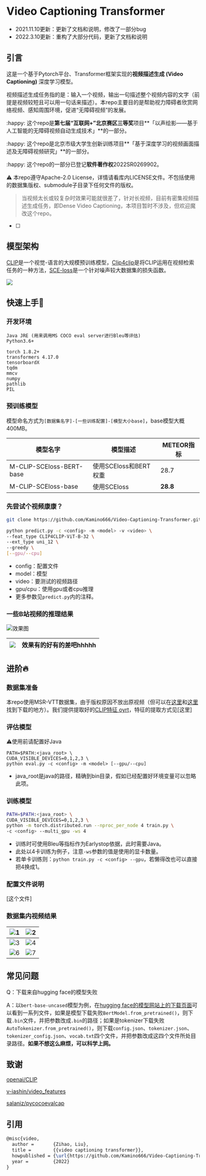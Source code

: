 # Video Captioning Transformer

+ 2021.11.10更新：更新了文档和说明，修改了一部分bug
+ 2022.3.10更新：重构了大部分代码，更新了文档和说明

## 引言

这是一个基于Pytorch平台、Transformer框架实现的**视频描述生成 (Video Captioning)** 深度学习模型。

视频描述生成任务指的是：输入一个视频，输出一句描述整个视频内容的文字（前提是视频较短且可以用一句话来描述）。本repo主要目的是帮助视力障碍者欣赏网络视频、感知周围环境，促进“无障碍视频”的发展。

:happy: 这个repo是**第七届“互联网+”北京赛区三等奖**项目**「以声绘影——基于人工智能的无障碍视频自动生成技术」**的一部分。

:happy: 这个repo是北京市级大学生创新训练项目**「基于深度学习的视频画面描述及无障碍视频研究」**的一部分。

:happy: 这个repo的一部分已登记**软件著作权**2022SR0269902。

:warning: 本repo遵守Apache-2.0 License，详情请看库内LICENSE文件。不包括使用的数据集版权、submodule子目录下任何文件的版权。

> 当视频太长或较复杂时效果可能就很差了，针对长视频，目前有密集视频描述生成任务，即Dense Video Captioning，本项目暂时不涉及，但欢迎魔改这个repo。

- [ ] 

## 模型架构

[CLIP](http://proceedings.mlr.press/v139/radford21a)是一个视觉-语言的大规模预训练模型，[Clip4clip](https://arxiv.org/abs/2104.08860)是将CLIP运用在视频检索任务的一种方法，[SCE-loss](https://openaccess.thecvf.com/content_ICCV_2019/html/Wang_Symmetric_Cross_Entropy_for_Robust_Learning_With_Noisy_Labels_ICCV_2019_paper.html)是一个针对噪声较大数据集的损失函数。

![](https://kamino-img.oss-cn-beijing.aliyuncs.com/20220310172214.png)

## 快速上手:hugs:

### 开发环境

```
Java JRE (用来调用MS COCO eval server进行Bleu等评估)
Python3.6+

torch 1.8.2+
transformers 4.17.0
tensorboardX
tqdm
mmcv
numpy
pathlib
PIL
```

### 预训练模型



模型命名方式为`[数据集名字]-[一些训练配置]-[模型大小base]`，base模型大概400MB。

| 模型名字                 | 模型描述              | METEOR指标 |
| ------------------------ | --------------------- | ---------- |
| M-CLIP-SCEloss-BERT-base | 使用SCEloss和BERT权重 | 28.7       |
| M-CLIP-SCEloss-base      | 使用SCEloss           | **28.8**   |

### 先尝试个视频康康？

```bash
git clone https://github.com/Kamino666/Video-Captioning-Transformer.git --recurse-submodules

python predict.py -c <config> -m <model> -v <video> \
--feat_type CLIP4CLIP-ViT-B-32 \
--ext_type uni_12 \
--greedy \
[--gpu/--cpu]
```

+ config：配置文件
+ model：模型
+ video：要测试的视频路径
+ gpu/cpu：使用gpu或者cpu推理
+ 更多参数见`predict.py`内的注释。

### 一些B站视频的推理结果

![效果图](https://kamino-img.oss-cn-beijing.aliyuncs.com/20220310195345.png)

| ![](https://kamino-img.oss-cn-beijing.aliyuncs.com/20220310195547.jpeg) | 效果有的好有的差吧hhhhh |
| ------------------------------------------------------------ | ----------------------- |

## 进阶:fire:

### 数据集准备

本repo使用MSR-VTT数据集，由于版权原因不放出原视频（但可以在[这里](https://github.com/ArrowLuo/CLIP4Clip)和[这里](https://shiyaya.github.io/2019/02/22/video-caption-dataset/)找到下载的地方）。我们提供提取好的[CLIP特征 oyrt](https://pan.baidu.com/s/1mNFhymugYV58Z55F--e9cA)，特征的提取方式见[这里]

### 评估模型

:warning:使用前请配置好Java

```shell
PATH=$PATH:<java_root> \
CUDA_VISIBLE_DEVICES=0,1,2,3 \
python eval.py -c <config> -m <model> [--gpu/--cpu]
```

+ java_root是java的路径，精确到bin目录，假如已经配置好环境变量可以忽略此项。

### 训练模型

```bash
PATH=$PATH:<java_root> \
CUDA_VISIBLE_DEVICES=0,1,2,3 \
python -m torch.distributed.run --nproc_per_node 4 train.py \
-c <config> --multi_gpu -ws 4
```

+ 训练时可使用Bleu等指标作为Earlystop依据，此时需要Java。
+ 此处以4卡训练为例子，注意`-ws`参数的值是使用的显卡数量。
+ 若单卡训练则：`python train.py -c <config> --gpu`，若懒得改也可以直接把4换成1。

### 配置文件说明

[这个文件]

### 数据集内视频结果

| ![1](https://kamino-img.oss-cn-beijing.aliyuncs.com/20211016150236.png) | ![2](https://kamino-img.oss-cn-beijing.aliyuncs.com/20211016150241.png) |
| ------------------------------------------------------------ | ------------------------------------------------------------ |
| ![3](https://kamino-img.oss-cn-beijing.aliyuncs.com/20211016150245.png) | ![4](https://kamino-img.oss-cn-beijing.aliyuncs.com/20211016150246.png) |
| ![6](https://kamino-img.oss-cn-beijing.aliyuncs.com/20211016150258.png) | ![7](https://kamino-img.oss-cn-beijing.aliyuncs.com/20211016150306.png) |

## 常见问题

Q：下载来自hugging face的模型失败

A：以`bert-base-uncased`模型为例，在[hugging face的模型网站上的下载页面](https://huggingface.co/bert-base-uncased/tree/main)可以看到一系列文件，如果是模型下载失败`BertModel.from_pretrained()`，则下载`.bin`文件，并把参数改成`.bin`的路径；如果是tokenizer下载失败`AutoTokenizer.from_pretrained()`，则下载`config.json`、`tokenizer.json`、`tokenizer_config.json`、`vocab.txt`四个文件，并把参数改成这四个文件所处目录路径。**如果不想这么麻烦，可以科学上网。**

## 致谢

[openai/CLIP](https://github.com/openai/CLIP)

[v-iashin/video_features](https://github.com/v-iashin/video_features)

[salaniz/pycocoevalcap](https://github.com/salaniz/pycocoevalcap)

## 引用

```latex
@misc{video,
  author =       {Zihao, Liu},
  title =        {{video captioning transformer}},
  howpublished = {\url{https://github.com/Kamino666/Video-Captioning-Transformer}},
  year =         {2022}
}
```




